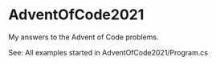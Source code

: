 # AdventOfCode2021

My answers to the Advent of Code problems.

See: All examples started in AdventOfCode2021/Program.cs
